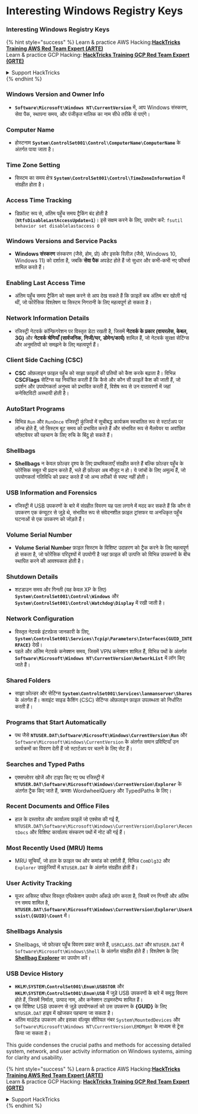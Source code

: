 # Interesting Windows Registry Keys

### Interesting Windows Registry Keys

{% hint style="success" %}
Learn & practice AWS Hacking:<img src="/.gitbook/assets/arte.png" alt="" data-size="line">[**HackTricks Training AWS Red Team Expert (ARTE)**](https://training.hacktricks.xyz/courses/arte)<img src="/.gitbook/assets/arte.png" alt="" data-size="line">\
Learn & practice GCP Hacking: <img src="/.gitbook/assets/grte.png" alt="" data-size="line">[**HackTricks Training GCP Red Team Expert (GRTE)**<img src="/.gitbook/assets/grte.png" alt="" data-size="line">](https://training.hacktricks.xyz/courses/grte)

<details>

<summary>Support HackTricks</summary>

* Check the [**subscription plans**](https://github.com/sponsors/carlospolop)!
* **Join the** 💬 [**Discord group**](https://discord.gg/hRep4RUj7f) or the [**telegram group**](https://t.me/peass) or **follow** us on **Twitter** 🐦 [**@hacktricks\_live**](https://twitter.com/hacktricks\_live)**.**
* **Share hacking tricks by submitting PRs to the** [**HackTricks**](https://github.com/carlospolop/hacktricks) and [**HackTricks Cloud**](https://github.com/carlospolop/hacktricks-cloud) github repos.

</details>
{% endhint %}


### **Windows Version and Owner Info**
- **`Software\Microsoft\Windows NT\CurrentVersion`** में, आप Windows संस्करण, सेवा पैक, स्थापना समय, और पंजीकृत मालिक का नाम सीधे तरीके से पाएंगे।

### **Computer Name**
- होस्टनाम **`System\ControlSet001\Control\ComputerName\ComputerName`** के अंतर्गत पाया जाता है।

### **Time Zone Setting**
- सिस्टम का समय क्षेत्र **`System\ControlSet001\Control\TimeZoneInformation`** में संग्रहीत होता है।

### **Access Time Tracking**
- डिफ़ॉल्ट रूप से, अंतिम पहुँच समय ट्रैकिंग बंद होती है (**`NtfsDisableLastAccessUpdate=1`**)। इसे सक्षम करने के लिए, उपयोग करें:
`fsutil behavior set disablelastaccess 0`

### Windows Versions and Service Packs
- **Windows संस्करण** संस्करण (जैसे, होम, प्रो) और इसके रिलीज़ (जैसे, Windows 10, Windows 11) को दर्शाता है, जबकि **सेवा पैक** अपडेट होते हैं जो सुधार और कभी-कभी नए फीचर्स शामिल करते हैं।

### Enabling Last Access Time
- अंतिम पहुँच समय ट्रैकिंग को सक्षम करने से आप देख सकते हैं कि फ़ाइलें कब अंतिम बार खोली गई थीं, जो फोरेंसिक विश्लेषण या सिस्टम निगरानी के लिए महत्वपूर्ण हो सकता है।

### Network Information Details
- रजिस्ट्री नेटवर्क कॉन्फ़िगरेशन पर विस्तृत डेटा रखती है, जिसमें **नेटवर्क के प्रकार (वायरलेस, केबल, 3G)** और **नेटवर्क श्रेणियाँ (सार्वजनिक, निजी/घर, डोमेन/कार्य)** शामिल हैं, जो नेटवर्क सुरक्षा सेटिंग्स और अनुमतियों को समझने के लिए महत्वपूर्ण हैं।

### Client Side Caching (CSC)
- **CSC** ऑफ़लाइन फ़ाइल पहुँच को साझा फ़ाइलों की प्रतियों को कैश करके बढ़ाता है। विभिन्न **CSCFlags** सेटिंग्स यह नियंत्रित करती हैं कि कैसे और कौन सी फ़ाइलें कैश की जाती हैं, जो प्रदर्शन और उपयोगकर्ता अनुभव को प्रभावित करती हैं, विशेष रूप से उन वातावरणों में जहां कनेक्टिविटी अस्थायी होती है।

### AutoStart Programs
- विभिन्न `Run` और `RunOnce` रजिस्ट्री कुंजियों में सूचीबद्ध कार्यक्रम स्वचालित रूप से स्टार्टअप पर लॉन्च होते हैं, जो सिस्टम बूट समय को प्रभावित करते हैं और संभावित रूप से मैलवेयर या अवांछित सॉफ़्टवेयर की पहचान के लिए रुचि के बिंदु हो सकते हैं।

### Shellbags
- **Shellbags** न केवल फ़ोल्डर दृश्य के लिए प्राथमिकताएँ संग्रहीत करते हैं बल्कि फ़ोल्डर पहुँच के फोरेंसिक सबूत भी प्रदान करते हैं, भले ही फ़ोल्डर अब मौजूद न हो। ये जांचों के लिए अमूल्य हैं, जो उपयोगकर्ता गतिविधि को प्रकट करते हैं जो अन्य तरीकों से स्पष्ट नहीं होती।

### USB Information and Forensics
- रजिस्ट्री में USB उपकरणों के बारे में संग्रहीत विवरण यह पता लगाने में मदद कर सकते हैं कि कौन से उपकरण एक कंप्यूटर से जुड़े थे, संभावित रूप से संवेदनशील फ़ाइल ट्रांसफर या अनधिकृत पहुँच घटनाओं से एक उपकरण को जोड़ते हैं।

### Volume Serial Number
- **Volume Serial Number** फ़ाइल सिस्टम के विशिष्ट उदाहरण को ट्रैक करने के लिए महत्वपूर्ण हो सकता है, जो फोरेंसिक परिदृश्यों में उपयोगी है जहां फ़ाइल की उत्पत्ति को विभिन्न उपकरणों के बीच स्थापित करने की आवश्यकता होती है।

### **Shutdown Details**
- शटडाउन समय और गिनती (यह केवल XP के लिए) **`System\ControlSet001\Control\Windows`** और **`System\ControlSet001\Control\Watchdog\Display`** में रखी जाती है।

### **Network Configuration**
- विस्तृत नेटवर्क इंटरफ़ेस जानकारी के लिए, **`System\ControlSet001\Services\Tcpip\Parameters\Interfaces{GUID_INTERFACE}`** देखें।
- पहले और अंतिम नेटवर्क कनेक्शन समय, जिसमें VPN कनेक्शन शामिल हैं, विभिन्न पथों के अंतर्गत **`Software\Microsoft\Windows NT\CurrentVersion\NetworkList`** में लॉग किए जाते हैं।

### **Shared Folders**
- साझा फ़ोल्डर और सेटिंग्स **`System\ControlSet001\Services\lanmanserver\Shares`** के अंतर्गत हैं। क्लाइंट साइड कैशिंग (CSC) सेटिंग्स ऑफ़लाइन फ़ाइल उपलब्धता को निर्धारित करती हैं।

### **Programs that Start Automatically**
- पथ जैसे **`NTUSER.DAT\Software\Microsoft\Windows\CurrentVersion\Run`** और `Software\Microsoft\Windows\CurrentVersion` के अंतर्गत समान प्रविष्टियाँ उन कार्यक्रमों का विवरण देती हैं जो स्टार्टअप पर चलने के लिए सेट हैं।

### **Searches and Typed Paths**
- एक्सप्लोरर खोजें और टाइप किए गए पथ रजिस्ट्री में **`NTUSER.DAT\Software\Microsoft\Windows\CurrentVersion\Explorer`** के अंतर्गत ट्रैक किए जाते हैं, क्रमशः WordwheelQuery और TypedPaths के लिए।

### **Recent Documents and Office Files**
- हाल के दस्तावेज़ और कार्यालय फ़ाइलें जो एक्सेस की गई हैं, `NTUSER.DAT\Software\Microsoft\Windows\CurrentVersion\Explorer\RecentDocs` और विशिष्ट कार्यालय संस्करण पथों में नोट की गई हैं।

### **Most Recently Used (MRU) Items**
- MRU सूचियाँ, जो हाल के फ़ाइल पथ और कमांड को दर्शाती हैं, विभिन्न `ComDlg32` और `Explorer` उपकुंजियों में `NTUSER.DAT` के अंतर्गत संग्रहीत होती हैं।

### **User Activity Tracking**
- यूजर असिस्ट फीचर विस्तृत एप्लिकेशन उपयोग आँकड़े लॉग करता है, जिसमें रन गिनती और अंतिम रन समय शामिल है, **`NTUSER.DAT\Software\Microsoft\Windows\CurrentVersion\Explorer\UserAssist\{GUID}\Count`** में।

### **Shellbags Analysis**
- Shellbags, जो फ़ोल्डर पहुँच विवरण प्रकट करते हैं, `USRCLASS.DAT` और `NTUSER.DAT` में `Software\Microsoft\Windows\Shell` के अंतर्गत संग्रहीत होते हैं। विश्लेषण के लिए **[Shellbag Explorer](https://ericzimmerman.github.io/#!index.md)** का उपयोग करें।

### **USB Device History**
- **`HKLM\SYSTEM\ControlSet001\Enum\USBSTOR`** और **`HKLM\SYSTEM\ControlSet001\Enum\USB`** में जुड़े USB उपकरणों के बारे में समृद्ध विवरण होते हैं, जिसमें निर्माता, उत्पाद नाम, और कनेक्शन टाइमस्टैम्प शामिल हैं।
- एक विशिष्ट USB उपकरण से जुड़े उपयोगकर्ता को उस उपकरण के **{GUID}** के लिए `NTUSER.DAT` हाइव में खोजकर पहचाना जा सकता है।
- अंतिम माउंटेड उपकरण और इसका वॉल्यूम सीरियल नंबर `System\MountedDevices` और `Software\Microsoft\Windows NT\CurrentVersion\EMDMgmt` के माध्यम से ट्रेस किया जा सकता है।

This guide condenses the crucial paths and methods for accessing detailed system, network, and user activity information on Windows systems, aiming for clarity and usability.



{% hint style="success" %}
Learn & practice AWS Hacking:<img src="/.gitbook/assets/arte.png" alt="" data-size="line">[**HackTricks Training AWS Red Team Expert (ARTE)**](https://training.hacktricks.xyz/courses/arte)<img src="/.gitbook/assets/arte.png" alt="" data-size="line">\
Learn & practice GCP Hacking: <img src="/.gitbook/assets/grte.png" alt="" data-size="line">[**HackTricks Training GCP Red Team Expert (GRTE)**<img src="/.gitbook/assets/grte.png" alt="" data-size="line">](https://training.hacktricks.xyz/courses/grte)

<details>

<summary>Support HackTricks</summary>

* Check the [**subscription plans**](https://github.com/sponsors/carlospolop)!
* **Join the** 💬 [**Discord group**](https://discord.gg/hRep4RUj7f) or the [**telegram group**](https://t.me/peass) or **follow** us on **Twitter** 🐦 [**@hacktricks\_live**](https://twitter.com/hacktricks\_live)**.**
* **Share hacking tricks by submitting PRs to the** [**HackTricks**](https://github.com/carlospolop/hacktricks) and [**HackTricks Cloud**](https://github.com/carlospolop/hacktricks-cloud) github repos.

</details>
{% endhint %}
